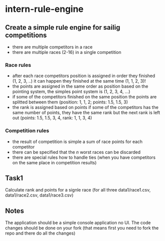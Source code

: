 # intern-rule-engine

## Create a simple rule engine for sailig competitions

- there are multiple competitors in a race
- there are multiple races  (2-16) in a single competition

### Race rules
- after each race competitors position is assigned in order they finished (1, 2, 3, ..) it can happen they finished at the same time (1, 1, 2, 3)!
- the points are assigned in the same order as position based on the pointing system, the simples point system is (1, 2, 3, 4, ...)
- if some of the competitors finished on the same position the points are splitted between them (position: 1, 1, 2; points: 1.5, 1.5, 3) 
- the rank is assigned based on points if some of the competitors has the same number of points, they have the same rank but the next rank is left out (points: 1.5, 1.5, 3, 4, rank: 1, 1, 3, 4)

### Competition rules
- the result of competition is simple a sum of race points for each competitor
- there can be specified that the _n_ worst races can be discarded
- there are special rules how to handle ties (when you have competitors on the same place in competition results)

## Task1
Calculate rank and points for a signle race (for all three data1/race1.csv, data1/race2.csv, data1/race3.csv)

## Notes
The application should be a simple console application no UI.
The code changes should be done on your fork (that means first you need to fork the repo and there do all the changes)
